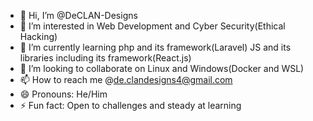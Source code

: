 - 👋 Hi, I’m @DeCLAN-Designs
- 👀 I’m interested in Web Development and Cyber Security(Ethical Hacking)
- 🌱 I’m currently learning php and its framework(Laravel) JS and its libraries including its framework(React.js)
- 💞️ I’m looking to collaborate on Linux and Windows(Docker and WSL)
- 📫 How to reach me @de.clandesigns4@gmail.com
- 😄 Pronouns: He/Him
- ⚡ Fun fact: Open to challenges and steady at learning

<!---
DeCLAN-designs/DeCLAN-designs is a ✨ special ✨ repository because its `README.md` (this file) appears on your GitHub profile.
You can click the Preview link to take a look at your changes.
--->
